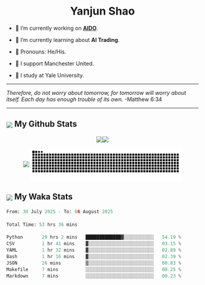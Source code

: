 

<h1 align="center">Yanjun Shao</h1>

- 🐒 I’m currently working on **[AIDO](https://github.com/genbio-ai/AIDO)**.

- 🦧 I’m currently learning about **AI Trading**.

- 🦍 Pronouns: He/His.

- 👹 I support Manchester United.

- 🐶 I study at Yale University.

---

<i> Therefore, do not worry about tomorrow, for tomorrow will worry about itself. Each day has enough trouble of its own. </i> -Matthew 6:34

---

<h2><img src="https://emojis.slackmojis.com/emojis/images/1579216111/7550/pikachu_wave.gif?1579216111" align="center" width="28" /> My Github Stats</h2>

<p align="center"><img align="center" src = "https://github-readme-stats.vercel.app/api?username=super-dainiu&show_icons=true&count_private=true&theme=tokyonight&hide=issues&line_height=30" width="400px"><img align="center" src = "https://github-readme-streak-stats.herokuapp.com/?user=super-dainiu&theme=tokyonight" width="400px"></p>

<p align="center"><img align="center" width="400px" src="https://github-readme-stats.vercel.app/api/top-langs/?username=super-dainiu&layout=compact&theme=tokyonight&hide=html,tex,jupyter%20notebook"><img align="center" width="400px" src="https://github.com/super-dainiu/super-dainiu/blob/output/github-contribution-grid-snake.svg"></p>

<h2><img src="https://emojis.slackmojis.com/emojis/images/1579216111/7550/pikachu_wave.gif?1579216111" align="center" width="28" /> My Waka Stats</h2>

<!--START_SECTION:waka-->

```python
From: 30 July 2025 - To: 06 August 2025

Total Time: 53 hrs 36 mins

Python       29 hrs 2 mins   █████████████▓░░░░░░░░░░░   54.19 %
CSV          1 hr 41 mins    ▓░░░░░░░░░░░░░░░░░░░░░░░░   03.15 %
YAML         1 hr 32 mins    ▓░░░░░░░░░░░░░░░░░░░░░░░░   02.89 %
Bash         1 hr 16 mins    ▓░░░░░░░░░░░░░░░░░░░░░░░░   02.39 %
JSON         26 mins         ▒░░░░░░░░░░░░░░░░░░░░░░░░   00.83 %
Makefile     7 mins          ░░░░░░░░░░░░░░░░░░░░░░░░░   00.25 %
Markdown     7 mins          ░░░░░░░░░░░░░░░░░░░░░░░░░   00.23 %
```

<!--END_SECTION:waka-->
